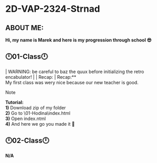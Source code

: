 # 2D-VAP-2324-Strnad
**ABOUT ME:**
---------------------------------------------------------------------
**Hi, my name is Marek and here is my progression through school 😎**

**🕛01-Class🕛**
-----------------------------------------------------------------------------

| WARNING: be careful to baz the quux before initializing the retro encabulator! |
| Recap: |
 Recap:** <br>
My first class was wery nice because our new teacher is good. <br>

> [!NOTE]
 **Tutorial:**  <br>
        **1)** Download zip of my folder <br>
        **2)** Go to \01-Hodina\index.html <br>
        **3)** Open index.ntml<br>
        **4)** And here we go you made it 🎉<br>
        
**🕛02-Class🕛**
----------------------------------------------------------------------------
**N/A**